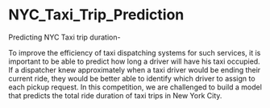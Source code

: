 # NYC_Taxi_Trip_Prediction
Predicting NYC Taxi trip duration-

To improve the efficiency of taxi dispatching systems for such services, it is important to be able to predict how long a driver will have his taxi occupied. If a dispatcher knew approximately when a taxi driver would be ending their current ride, they would be better able to identify which driver to assign to each pickup request.
In this competition, we are challenged to build a model that predicts the total ride duration of taxi trips in New York City.
